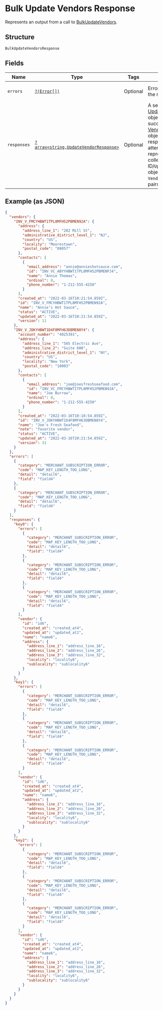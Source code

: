 
# Bulk Update Vendors Response

Represents an output from a call to [BulkUpdateVendors](../../doc/apis/vendors.md#bulk-update-vendors).

## Structure

`BulkUpdateVendorsResponse`

## Fields

| Name | Type | Tags | Description | Getter | Setter |
|  --- | --- | --- | --- | --- | --- |
| `errors` | [`?(Error[])`](../../doc/models/error.md) | Optional | Errors encountered when the request fails. | getErrors(): ?array | setErrors(?array errors): void |
| `responses` | [`?array<string,UpdateVendorResponse>`](../../doc/models/update-vendor-response.md) | Optional | A set of [UpdateVendorResponse](entity:UpdateVendorResponse) objects encapsulating successfully created [Vendor](entity:Vendor)<br>objects or error responses for failed attempts. The set is represented by a collection of `Vendor`-ID/`UpdateVendorResponse`-object or<br>`Vendor`-ID/error-object pairs. | getResponses(): ?array | setResponses(?array responses): void |

## Example (as JSON)

```json
{
  "vendors": {
    "INV_V_FMCYHBWT1TPL8MFH52PBMEN92A": {
      "address": {
        "address_line_1": "202 Mill St",
        "administrative_district_level_1": "NJ",
        "country": "US",
        "locality": "Moorestown",
        "postal_code": "08057"
      },
      "contacts": [
        {
          "email_address": "annie@annieshotsauce.com",
          "id": "INV_VC_ABYYHBWT1TPL8MFH52PBMENPJ4",
          "name": "Annie Thomas",
          "ordinal": 0,
          "phone_number": "1-212-555-4250"
        }
      ],
      "created_at": "2022-03-16T10:21:54.859Z",
      "id": "INV_V_FMCYHBWT1TPL8MFH52PBMEN92A",
      "name": "Annie’s Hot Sauce",
      "status": "ACTIVE",
      "updated_at": "2022-03-16T20:21:54.859Z",
      "version": 11
    },
    "INV_V_JDKYHBWT1D4F8MFH63DBMEN8Y4": {
      "account_number": "4025391",
      "address": {
        "address_line_1": "505 Electric Ave",
        "address_line_2": "Suite 600",
        "administrative_district_level_1": "NY",
        "country": "US",
        "locality": "New York",
        "postal_code": "10003"
      },
      "contacts": [
        {
          "email_address": "joe@joesfreshseafood.com",
          "id": "INV_VC_FMCYHBWT1TPL8MFH52PBMEN92A",
          "name": "Joe Burrow",
          "ordinal": 0,
          "phone_number": "1-212-555-4250"
        }
      ],
      "created_at": "2022-03-16T10:10:54.859Z",
      "id": "INV_V_JDKYHBWT1D4F8MFH63DBMEN8Y4",
      "name": "Joe's Fresh Seafood",
      "note": "favorite vendor",
      "status": "ACTIVE",
      "updated_at": "2022-03-16T20:21:54.859Z",
      "version": 31
    }
  },
  "errors": [
    {
      "category": "MERCHANT_SUBSCRIPTION_ERROR",
      "code": "MAP_KEY_LENGTH_TOO_LONG",
      "detail": "detail6",
      "field": "field4"
    },
    {
      "category": "MERCHANT_SUBSCRIPTION_ERROR",
      "code": "MAP_KEY_LENGTH_TOO_LONG",
      "detail": "detail6",
      "field": "field4"
    }
  ],
  "responses": {
    "key0": {
      "errors": [
        {
          "category": "MERCHANT_SUBSCRIPTION_ERROR",
          "code": "MAP_KEY_LENGTH_TOO_LONG",
          "detail": "detail6",
          "field": "field4"
        },
        {
          "category": "MERCHANT_SUBSCRIPTION_ERROR",
          "code": "MAP_KEY_LENGTH_TOO_LONG",
          "detail": "detail6",
          "field": "field4"
        },
        {
          "category": "MERCHANT_SUBSCRIPTION_ERROR",
          "code": "MAP_KEY_LENGTH_TOO_LONG",
          "detail": "detail6",
          "field": "field4"
        }
      ],
      "vendor": {
        "id": "id6",
        "created_at": "created_at4",
        "updated_at": "updated_at2",
        "name": "name6",
        "address": {
          "address_line_1": "address_line_16",
          "address_line_2": "address_line_26",
          "address_line_3": "address_line_32",
          "locality": "locality6",
          "sublocality": "sublocality6"
        }
      }
    },
    "key1": {
      "errors": [
        {
          "category": "MERCHANT_SUBSCRIPTION_ERROR",
          "code": "MAP_KEY_LENGTH_TOO_LONG",
          "detail": "detail6",
          "field": "field4"
        },
        {
          "category": "MERCHANT_SUBSCRIPTION_ERROR",
          "code": "MAP_KEY_LENGTH_TOO_LONG",
          "detail": "detail6",
          "field": "field4"
        },
        {
          "category": "MERCHANT_SUBSCRIPTION_ERROR",
          "code": "MAP_KEY_LENGTH_TOO_LONG",
          "detail": "detail6",
          "field": "field4"
        }
      ],
      "vendor": {
        "id": "id6",
        "created_at": "created_at4",
        "updated_at": "updated_at2",
        "name": "name6",
        "address": {
          "address_line_1": "address_line_16",
          "address_line_2": "address_line_26",
          "address_line_3": "address_line_32",
          "locality": "locality6",
          "sublocality": "sublocality6"
        }
      }
    },
    "key2": {
      "errors": [
        {
          "category": "MERCHANT_SUBSCRIPTION_ERROR",
          "code": "MAP_KEY_LENGTH_TOO_LONG",
          "detail": "detail6",
          "field": "field4"
        },
        {
          "category": "MERCHANT_SUBSCRIPTION_ERROR",
          "code": "MAP_KEY_LENGTH_TOO_LONG",
          "detail": "detail6",
          "field": "field4"
        },
        {
          "category": "MERCHANT_SUBSCRIPTION_ERROR",
          "code": "MAP_KEY_LENGTH_TOO_LONG",
          "detail": "detail6",
          "field": "field4"
        }
      ],
      "vendor": {
        "id": "id6",
        "created_at": "created_at4",
        "updated_at": "updated_at2",
        "name": "name6",
        "address": {
          "address_line_1": "address_line_16",
          "address_line_2": "address_line_26",
          "address_line_3": "address_line_32",
          "locality": "locality6",
          "sublocality": "sublocality6"
        }
      }
    }
  }
}
```

